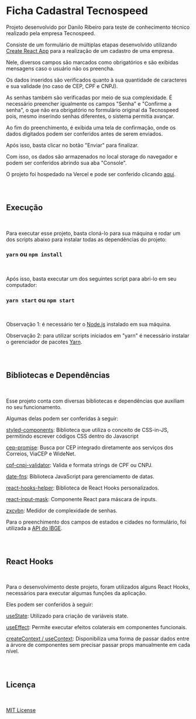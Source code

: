 # Ficha Cadastral Tecnospeed

Projeto desenvolvido por Danilo Ribeiro para teste de conhecimento técnico realizado pela empresa Tecnospeed.

Consiste de um formulário de múltiplas etapas desenvolvido utilizando [Create React App](https://github.com/facebook/create-react-app) para a realização de um cadastro de uma empresa.

Nele, diversos campos são marcados como obrigatórios e são exibidas mensagens caso o usuário não os preencha.

Os dados inseridos são verificados quanto à sua quantidade de caracteres e sua validade (no caso de CEP, CPF e CNPJ).

As senhas também são verificadas por meio de sua complexidade. É necessário preencher igualmente os campos "Senha" e "Confirme a senha", o que não era obrigatório no formulário original da Tecnospeed pois, mesmo inserindo senhas diferentes, o sistema permitia avançar.

Ao fim do preenchimento, é exibida uma tela de confirmação, onde os dados digitados podem ser conferidos antes de serem enviados.

Após isso, basta clicar no botão "Enviar" para finalizar.

Com isso, os dados são armazenados no local storage do navegador e podem ser conferidos abrindo sua aba "Console".

O projeto foi hospedado na Vercel e pode ser conferido clicando [aqui](https://ficha-cadastral-react.vercel.app/).

</br>

#

## Execução
</br>


Para executar esse projeto, basta cloná-lo para sua máquina e rodar um dos scripts abaixo para instalar todas as dependências do projeto:

### `yarn` ou `npm install`
</br>

Após isso, basta executar um dos seguintes script para abri-lo em seu computador:

### `yarn start` ou `npm start`
</br>

Observação 1: é necessário ter o [Node.js](https://nodejs.org/en/) instalado em sua máquina.

Observação 2: para utilizar scripts iniciados em "yarn" é necessário instalar o gerenciador de pacotes [Yarn](https://yarnpkg.com/).

</br>

#

## Bibliotecas e Dependências
</br>

Esse projeto conta com diversas bibliotecas e dependências que auxiliam no seu funcionamento.

Algumas delas podem ser conferidas à seguir:

[styled-components](https://styled-components.com/): Biblioteca que utiliza o conceito de CSS-in-JS, permitindo escrever códigos CSS dentro do Javascript

[cep-promise](https://github.com/BrasilAPI/cep-promise): Busca por CEP integrado diretamente aos serviços dos Correios, ViaCEP e WideNet.

[cpf-cnpj-validator](https://www.npmjs.com/package/cpf-cnpj-validator): Valida e formata strings de CPF ou CNPJ.

[date-fns](https://date-fns.org/): Biblioteca JavaScript para gerenciamento de datas.

[react-hooks-helper](https://www.npmjs.com/package/react-hooks-helper): Biblioteca de React Hooks personalizados.

[react-input-mask](https://www.npmjs.com/package/react-input-mask): Componente React para máscara de inputs.

[zxcvbn](https://github.com/dropbox/zxcvbn): Medidor de complexidade de senhas.

Para o preenchimento dos campos de estados e cidades no formulário, foi utilizada a [API do IBGE](https://servicodados.ibge.gov.br/api/docs).

</br>

#

## React Hooks
</br>

Para o desenvolvimento deste projeto, foram utilizados alguns React Hooks, necessários para executar algumas funções da aplicação.

Eles podem ser conferidos à seguir:

[useState](https://pt-br.reactjs.org/docs/hooks-state.html): Utilizado para criação de variáveis state.

[useEffect](https://pt-br.reactjs.org/docs/hooks-effect.html): Permite executar efeitos colaterais em componentes funcionais.

[createContext / useContext](https://pt-br.reactjs.org/docs/context.html): Disponibiliza uma forma de passar dados entre a árvore de componentes sem precisar passar props manualmente em cada nível.

</br>

#

## Licença
</br>

[MIT License](https://opensource.org/licenses/MIT)


